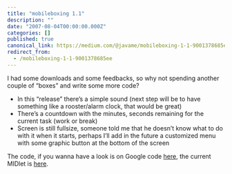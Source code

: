 ```yaml
---
title: "mobileboxing 1.1"
description: ""
date: "2007-08-04T00:00:00.000Z"
categories: []
published: true
canonical_link: https://medium.com/@javame/mobileboxing-1-1-9001378685ee
redirect_from:
  - /mobileboxing-1-1-9001378685ee
---
```


I had some downloads and some feedbacks, so why not spending another couple of “boxes” and write some more code?

-   In this “release” there’s a simple sound (next step will be to have something like a rooster/alarm clock, that would be great)
-   There’s a countdown with the minutes, seconds remaining for the current task (work or break)
-   Screen is still fullsize, someone told me that he doesn’t know what to do with it when it starts, perhaps I’ll add in the future a customized menu with some graphic button at the bottom of the screen

The code, if you wanna have a look is on Google code [here](http://code.google.com/p/mobileboxing/), the current MIDlet is [here](http://blog.java2me.org/wp-content/uploads/2007/08/mobileboxing.zip).
